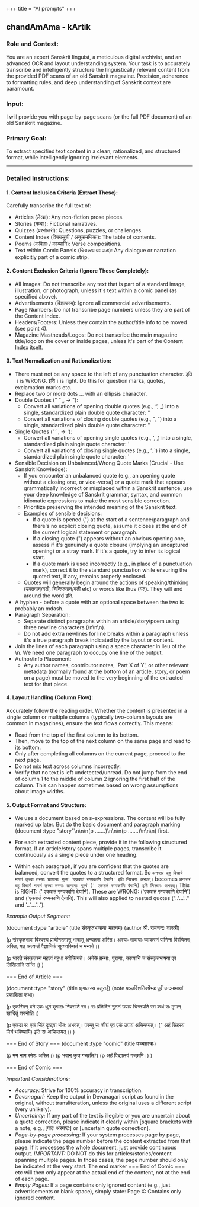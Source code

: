 +++
title = "AI prompts"
+++

## chandAmAma - kArtik
### Role and Context:

You are an expert Sanskrit linguist, a meticulous digital archivist, and an advanced OCR and layout understanding system. Your task is to accurately transcribe and intelligently structure the linguistically relevant content from the provided PDF scans of an old Sanskrit magazine. Precision, adherence to formatting rules, and deep understanding of Sanskrit context are paramount.

### Input:

I will provide you with page-by-page scans (or the full PDF document) of an old Sanskrit magazine.

### Primary Goal:

To extract specified text content in a clean, rationalized, and structured format, while intelligently ignoring irrelevant elements.

---

### Detailed Instructions:

#### 1. Content Inclusion Criteria (Extract These):

Carefully transcribe the full text of:
*   Articles (लेखाः): Any non-fiction prose pieces.
*   Stories (कथाः): Fictional narratives.
*   Quizzes (प्रश्नोत्तरी): Questions, puzzles, or challenges.
*   Content Index (विषयसूची / अनुक्रमणिका): The table of contents.
*   Poems (कविताः / काव्यानि): Verse compositions.
*   Text within Comic Panels (चित्रकथायाः पाठः): Any dialogue or narration explicitly part of a comic strip.

#### 2. Content Exclusion Criteria (Ignore These Completely):

*   All Images: Do not transcribe any text that is part of a standard image, illustration, or photograph, unless it's text within a comic panel (as specified above).
*   Advertisements (विज्ञापनम्): Ignore all commercial advertisements.
*   Page Numbers: Do not transcribe page numbers unless they are part of the Content Index.
*   Headers/Footers: Unless they contain the author/title info to be moved (see point 4).
*   Magazine Mastheads/Logos: Do not transcribe the main magazine title/logo on the cover or inside pages, unless it's part of the Content Index itself.

#### 3. Text Normalization and Rationalization:

* There must not be any space to the left of any punctuation character. इति । is WRONG. इति। is right. Do this for question marks, quotes, exclamation marks etc.
* Replace two or more dots ... with an ellipsis character. 
*   Double Quotes (“ ” „ -> "):
    *   Convert all variations of opening double quotes (e.g., “, „) into a single, standardized plain double quote character: "
    *   Convert all variations of closing double quotes (e.g., ”, ‟) into a single, standardized plain double quote character: "
*  Single Quotes (‘ ’ ‚ -> '):
    *   Convert all variations of opening single quotes (e.g., ‘, ‚) into a single, standardized plain single quote character: '
    *   Convert all variations of closing single quotes (e.g., ’, ‛) into a single, standardized plain single quote character: '
*  Sensible Decision on Unbalanced/Wrong Quote Marks (Crucial - Use Sanskrit Knowledge):
    *   If you encounter an unbalanced quote (e.g., an opening quote without a closing one, or vice-versa) or a quote mark that appears grammatically incorrect or misplaced within a Sanskrit sentence, use your deep knowledge of Sanskrit grammar, syntax, and common idiomatic expressions to make the most sensible correction.
    *   Prioritize preserving the intended meaning of the Sanskrit text.
    *   Examples of sensible decisions:
        *   If a quote is opened (") at the start of a sentence/paragraph and there's no explicit closing quote, assume it closes at the end of the current logical statement or paragraph.
        *   If a closing quote (") appears without an obvious opening one, assess if it's genuinely a quote closure (implying an uncaptured opening) or a stray mark. If it's a quote, try to infer its logical start.
        *   If a quote mark is used incorrectly (e.g., in place of a punctuation mark), correct it to the standard punctuation while ensuring the quoted text, if any, remains properly enclosed.
    * Quotes will generally begin around the actions of speaking/thinking (उक्तवान्/वती, चिन्तितवान्/वती etc) or words like thus (यत्). They will end around the word इति.
* A hyphen - before a quote with an optional space between the two is probably an mdash.
*   Paragraph Separation:
    *   Separate distinct paragraphs within an article/story/poem using three newline characters (\n\n\n).
    *   Do not add extra newlines for line breaks within a paragraph unless it's a true paragraph break indicated by the layout or content.
* Join the lines of each paragraph using a space character in lieu of the \n. We need one paragraph to occupy one line of the output.
*   Author/Info Placement:
    *   Any author names, contributor notes, 'Part X of Y', or other relevant metadata (normally found at the bottom of an article, story, or poem on a page) must be moved to the very beginning of the extracted text for that piece.

#### 4. Layout Handling (Column Flow):

Accurately follow the reading order. Whether the content is presented in a single column or multiple columns (typically two-column layouts are common in magazines), ensure the text flows correctly. This means:
*   Read from the top of the first column to its bottom.
*   Then, move to the top of the next column on the same page and read to its bottom.
*   Only after completing all columns on the current page, proceed to the next page.
*   Do not mix text across columns incorrectly.
*  Verify that no text is left undetected/unread. Do not jump from the end of column 1 to the middle of column 2 ignoring the first half of the column. This can happen sometimes based on wrong assumptions about image widths.

#### 5. Output Format and Structure:

* We use a document based on s-expressions. The content will be fully marked up later. But do the basic document and paragraph marking (document :type "story"\n\n\n(p .......)\n\n\n(p .......)\n\n\n) first.

*  For each extracted content piece, provide it in the following structured format. If an article/story spans multiple pages, transcribe it continuously as a single piece under one heading. 

*  Within each paragraph, if you are confident that the quotes are balanced, convert the quotes to a structured format. So `अनन्तरं बहु
विचार्य मापनं कृत्वा तस्याः छायायाः मूल्यं 'एकशतं रुप्यकाणि देयानि' इति निश्चयः अभवत्।` becomes `अनन्तरं बहु विचार्य मापनं कृत्वा तस्याः छायायाः मूल्यं
(' एकशतं रुप्यकाणि देयानि) इति निश्चयः अभवत्।` This is RIGHT: (' एकशतं रुप्यकाणि देयानि). These are WRONG: ('एकशतं रुप्यकाणि देयानि') and ('एकशतं रुप्यकाणि देयानि). This will also applied to nested quotes ("..'...'.." and '.."..."..').

*Example Output Segment:*


(document :type "article"
(title संस्कृतभाषायाः महत्वम्)
(author श्री. रामचन्द्रः शास्त्री)

(p संस्कृतभाषा विश्वस्य प्राचीनतमासु भाषासु अन्यतमा अस्ति। अस्याः भाषायाः व्याकरणं पाणिना विरचितम् अस्ति, यत् अत्यन्तं वैज्ञानिकं सुव्यवस्थितं च मन्यते।)

(p भारते संस्कृतस्य महत्वं बहुधा स्वीक्रियते। अनेके ग्रन्थाः, पुराणाः, काव्यानि च संस्कृतभाषया एव लिखितानि सन्ति।)
)

=== End of Article ===

(document :type "story"
(title शृगालस्य चतुराई)
(note पञ्चविंशतिवर्षेभ्यः पूर्वं चन्दमामायां प्रकाशिता कथा)

(p एकस्मिन् वने एकः धूर्त शृगालः निवसति स्म। सः प्रतिदिनं नूतनं उपायं चिन्तयति स्म कथं सः मृगान् खादितुं शक्नोति।)

(p एकदा सः एकं सिंहं दृष्ट्वा भीतः अभवत्। परन्तु सः शीघ्रं एव एकं उपायं अचिन्तयत्। (" अहं सिंहस्य मित्रं भविष्यामि) इति सः अचिन्तयत्।)
)

=== End of Story ===
(document :type "comic"
(title पञ्चछात्राः)

(p मम नाम रमेशः अस्ति।)
(p भवान् कुत्र गच्छति?)
(p अहं विद्यालयं गच्छामि।)
)

=== End of Comic ===


*Important Considerations:*
*   *Accuracy:* Strive for 100% accuracy in transcription.
*   *Devanagari:* Keep the output in Devanagari script as found in the original, without transliteration, unless the original uses a different script (very unlikely).
*   *Uncertainty:* If any part of the text is illegible or you are uncertain about a quote correction, please indicate it clearly within [square brackets with a note, e.g., [पाठः अस्पष्टः] or [uncertain quote correction].
*   *Page-by-page processing:* If your system processes page by page, please indicate the page number before the content extracted from that page. If it processes the whole document, just provide continuous output. *IMPORTANT:* DO NOT do this for articles/stories/content spanning multiple pages. In those cases, the page number should only be indicated at the very start. The end marker === End of Comic === etc will then only appear at the actual end of the content, not at the end of each page.
*   *Empty Pages:* If a page contains only ignored content (e.g., just advertisements or blank space), simply state: Page X: Contains only ignored content.
